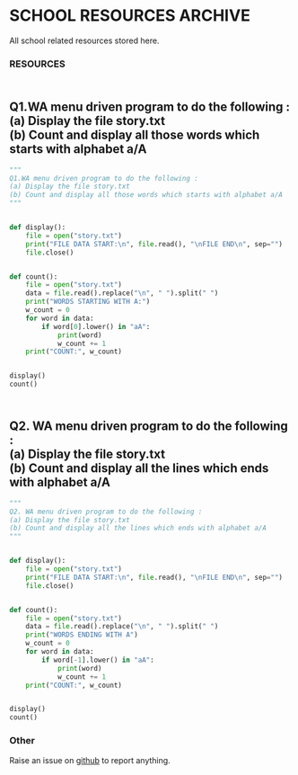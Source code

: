 # SCHOOL RESOURCES ARCHIVE

All school related resources stored here.

### RESOURCES

## <br>Q1.WA menu driven program to do the following :<br>(a)	Display the file story.txt<br>(b)	Count and display all those words which starts with alphabet a/A<br>
```python
"""
Q1.WA menu driven program to do the following :
(a)	Display the file story.txt
(b)	Count and display all those words which starts with alphabet a/A
"""


def display():
    file = open("story.txt")
    print("FILE DATA START:\n", file.read(), "\nFILE END\n", sep="")
    file.close()


def count():
    file = open("story.txt")
    data = file.read().replace("\n", " ").split(" ")
    print("WORDS STARTING WITH A:")
    w_count = 0
    for word in data:
        if word[0].lower() in "aA":
            print(word)
            w_count += 1
    print("COUNT:", w_count)


display()
count()

```
## <br>Q2. WA menu driven program to do the following :<br>(a)	Display the file story.txt<br>(b)	Count and display all the lines which ends with alphabet a/A<br>
```python
"""
Q2. WA menu driven program to do the following :
(a)	Display the file story.txt
(b)	Count and display all the lines which ends with alphabet a/A
"""


def display():
    file = open("story.txt")
    print("FILE DATA START:\n", file.read(), "\nFILE END\n", sep="")
    file.close()


def count():
    file = open("story.txt")
    data = file.read().replace("\n", " ").split(" ")
    print("WORDS ENDING WITH A")
    w_count = 0
    for word in data:
        if word[-1].lower() in "aA":
            print(word)
            w_count += 1
    print("COUNT:", w_count)


display()
count()

```


### Other
Raise an issue on [github](https://github.com/sujaldev/school) to report anything.
